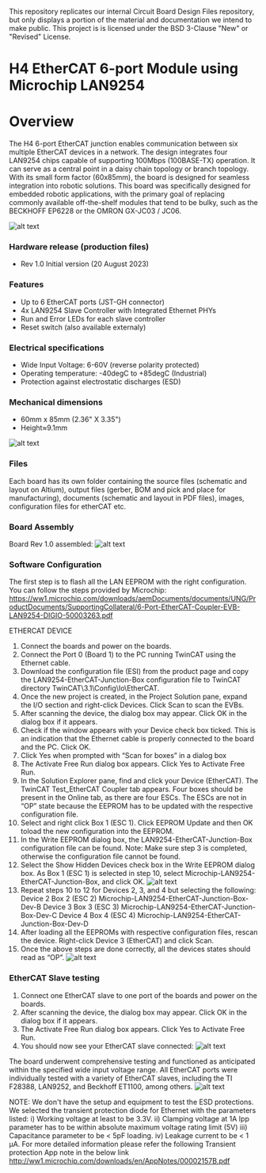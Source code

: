 This repository replicates our internal Circuit Board Design Files repository, but only displays a portion of the material and documentation we intend to make public.
This project is  is licensed under the BSD 3-Clause "New" or "Revised" License.

H4 EtherCAT 6-port Module using Microchip LAN9254
===
# Overview
The H4 6-port EtherCAT junction enables communication between six multiple EtherCAT devices in a network. The design integrates four LAN9254 chips capable of supporting 100Mbps (100BASE-TX) operation.
It can serve as a central point in a daisy chain topology or branch topology.
With its small form factor (60x85mm), the board is designed for seamless integration into robotic solutions.
This board was specifically designed for embedded robotic applications, with the primary goal of replacing commonly available off-the-shelf modules that tend to be bulky, such as the BECKHOFF EP6228 or the OMRON GX-JC03 / JC06.  

![alt text](Documentation/Images/Render_EcatSwitch_tr_light.png "EtherCAT Switch Rev 1.1 PCB Render")


### Hardware release (production files)
* Rev 1.0 Initial version (20 August 2023)


### Features
* Up to 6 EtherCAT ports (JST-GH connector)
* 4x LAN9254 Slave Controller with Integrated Ethernet PHYs
* Run and Error LEDs for each slave controller
* Reset switch (also available externaly)


### Electrical specifications
* Wide Input Voltage: 6-60V (reverse polarity protected)
* Operating temperature: -40degC to +85degC (Industrial)
* Protection against electrostatic discharges (ESD) 

### Mechanical dimensions
* 60mm x 85mm (2.36" X 3.35")
* Height≈9.1mm

![alt text](Documentation/Images/Board_dim.png "Board assembled")


### Files
Each board has its own folder containing the source files (schematic and layout on Altium), output files (gerber, BOM and pick and place for manufacturing), documents (schematic and layout in PDF files), images, configuration files for etherCAT etc.


### Board Assembly
Board Rev 1.0 assembled:
![alt text](Documentation/Images/Asm.jpg "Board assembled")


### Software Configuration
The first step is to flash all the LAN EEPROM with the right configuration.
You can follow the steps provided by Microchip:
https://ww1.microchip.com/downloads/aemDocuments/documents/UNG/ProductDocuments/SupportingCollateral/6-Port-EtherCAT-Coupler-EVB-LAN9254-DIGIO-50003263.pdf

ETHERCAT DEVICE
1. Connect the boards and power on the boards.
2. Connect the Port 0 (Board 1) to the PC running TwinCAT using the Ethernet cable.
3. Download the configuration file (ESI) from the product page and copy the LAN9254-EtherCAT-Junction-Box configuration file to TwinCAT directory TwinCAT\3.1\Config\Io\EtherCAT.
4. Once the new project is created, in the Project Solution pane, expand the I/O section and right-click Devices. Click Scan to scan the EVBs.
5. After scanning the device, the dialog box may appear. Click OK in the dialog box if it appears.
6. Check if the window appears with your Device check box ticked. This is an indication that the Ethernet cable is properly connected to the board and the PC. Click OK.
7. Click Yes when prompted with “Scan for boxes” in a dialog box
8. The Activate Free Run dialog box appears. Click Yes to Activate Free Run.
9. In the Solution Explorer pane, find and click your Device (EtherCAT). The TwinCAT Test_EtherCAT Coupler tab appears. Four boxes should be present in the Online tab, as there are four ESCs. The ESCs are not in “OP” state because the EEPROM has to be updated with the respective configuration file.
10. Select and right click Box 1 (ESC 1). Click EEPROM Update and then OK toload the new configuration into the EEPROM.
11. In the Write EEPROM dialog box, the LAN9254-EtherCAT-Junction-Box configuration file can be found.
Note: Make sure step 3 is completed, otherwise the configuration file cannot be found.
12. Select the Show Hidden Devices check box in the Write EEPROM dialog box. As Box 1 (ESC 1) is selected in step 10, select Microchip-LAN9254- EtherCAT-Junction-Box, and click OK.
![alt text](Documentation/Images/configBoxes.png "EEPROM Config Boxes")
13. Repeat steps 10 to 12 for Devices 2, 3, and 4 but selecting the following:
Device 2 Box 2 (ESC 2) Microchip-LAN9254-EtherCAT-Junction-Box-Dev-B
Device 3 Box 3 (ESC 3) Microchip-LAN9254-EtherCAT-Junction-Box-Dev-C
Device 4 Box 4 (ESC 4) Microchip-LAN9254-EtherCAT-Junction-Box-Dev-D
14. After loading all the EEPROMs with respective configuration files, rescan the device. Right-click Device 3 (EtherCAT) and click Scan.
15. Once the above steps are done correctly, all the devices states should read as “OP”.
![alt text](Documentation/Images/Config4Boxes.png "OP")

### EtherCAT Slave testing
1. Connect one EtherCAT slave to one port of the boards and power on the boards.
2. After scanning the device, the dialog box may appear. Click OK in the dialog box if it appears.
3. The Activate Free Run dialog box appears. Click Yes to Activate Free Run.
4. You should now see your EtherCAT slave connected:
![alt text](Documentation/Images/Slave.png "EtherCAT Slave")

The board underwent comprehensive testing and functioned as anticipated within the specified wide input voltage range. All EtherCAT ports were individually tested with a variety of EtherCAT slaves, including the TI F28388, LAN9252, and Beckhoff ET1100, among others.
![alt text](Documentation/Images/3.jpg "Multi EtherCAT slaves connected")

NOTE: We don't have the setup and equipment to test the ESD protections. We selected the transient protection diode for Ethernet with the parameters listed:
i) Working voltage at least to be 3.3V.
ii) Clamping voltage at 1A Ipp parameter has to be within absolute maximum voltage rating limit (5V)
iii) Capacitance parameter to be < 5pF loading.
iv) Leakage current to be < 1 μA.
For more detailed information please refer the following Transient protection App note in the below link
http://ww1.microchip.com/downloads/en/AppNotes/00002157B.pdf